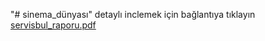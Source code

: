 "# sinema_dünyası" 
 detaylı inclemek için bağlantıya tıklayın [servisbul_raporu.pdf](https://github.com/user-attachments/files/21705323/servisbul_raporu.pdf)
